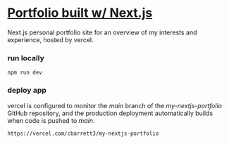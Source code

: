# [Portfolio built w/ Next.js]([https://www.connorbarrett.dev](https://my-nextjs-portfolio-eight.vercel.app/))

Next.js personal portfolio site for an overview of my interests and experience, hosted by vercel.

### run locally

```
npm run dev
```

### deploy app

vercel is configured to monitor the *main* branch of the *my-nextjs-portfolio* GitHub repository, and the production deployment automatically builds when code is pushed to *main*. 

`https://vercel.com/cbarrett3/my-nextjs-portfolio`
